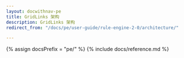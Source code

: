 ```yaml
---
layout: docwithnav-pe
title: GridLinks 架构
description: GridLinks 架构
redirect_from: "/docs/pe/user-guide/rule-engine-2-0/architecture/"

---
```


{% assign docsPrefix = "pe/" %}
{% include docs/reference.md %}